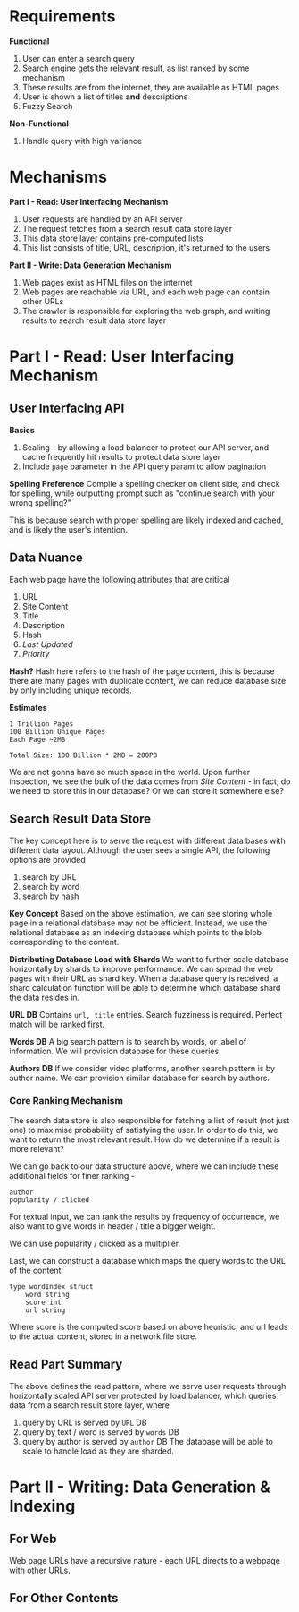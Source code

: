 # Requirements
**Functional**
1. User can enter a search query 
2. Search engine gets the relevant result, as list ranked by some mechanism
3. These results are from the internet, they are available as HTML pages
4. User is shown a list of titles **and** descriptions
5. Fuzzy Search

**Non-Functional**
1. Handle query with high variance
# Mechanisms
**Part I - Read: User Interfacing Mechanism**
1. User requests are handled by an API server
2. The request fetches from a search result data store layer
3. This data store layer contains pre-computed lists
4. This list consists of title, URL, description, it's returned to the users

**Part II - Write: Data Generation Mechanism**
1. Web pages exist as HTML files on the internet
2. Web pages are reachable via URL, and each web page can contain other URLs
3. The crawler is responsible for exploring the web graph, and writing results to search result data store layer 
# Part I - Read: User Interfacing Mechanism
## User Interfacing API
**Basics**
1. Scaling - by allowing a load balancer to protect our API server, and cache frequently hit results to protect data store layer
2. Include `page` parameter in the API query param to allow pagination

**Spelling Preference**
Compile a spelling checker on client side, and check for spelling, while outputting prompt such as "continue search with your wrong spelling?"

This is because search with proper spelling are likely indexed and cached, and is likely the user's intention.
## Data Nuance
Each web page have the following attributes that are critical
1. URL
2. Site Content
3. Title
4. Description 
5. Hash 
6. *Last Updated* 
7. *Priority*

**Hash?** Hash here refers to the hash of the page content, this is because there are many pages with duplicate content, we can reduce database size by only including unique records.

**Estimates**
```
1 Trillion Pages 
100 Billion Unique Pages
Each Page ~2MB

Total Size: 100 Billion * 2MB = 200PB
```

We are not gonna have so much space in the world. Upon further inspection, we see the bulk of the data comes from *Site Content* - in fact, do we need to store this in our database? Or we can store it somewhere else?

## Search Result Data Store
The key concept here is to serve the request with different data bases with different data layout. Although the user sees a single API, the following options are provided
1. search by URL
2. search by word
3. search by hash

**Key Concept**
Based on the above estimation, we can see storing whole page in a relational database may not be efficient. Instead, we use the relational database as an indexing database which points to the blob corresponding to the content.

**Distributing Database Load with Shards**
We want to further scale database horizontally by shards to improve performance. We can spread the web pages with their URL as shard key. When a database query is received, a shard calculation function will be able to determine which database shard the data resides in.

**URL DB**
Contains `url, title` entries. Search fuzziness is required. Perfect match will be ranked first.

**Words DB**
A big search pattern is to search by words, or label of information. We will provision database for these queries.

**Authors DB**
If we consider video platforms, another search pattern is by author name. We can provision similar database for search by authors.

### Core Ranking Mechanism
The search data store is also responsible for fetching a list of result (not just one) to maximise probability of satisfying the user. In order to do this, we want to return the most relevant result. How do we determine if a result is more relevant?

We can go back to our data structure above, where we can include these additional fields for finer ranking -
```
author
popularity / clicked
```

For textual input, we can rank the results by frequency of occurrence, we also want to give words in header / title a bigger weight.

We can use popularity / clicked as a multiplier.

Last, we can construct a database which maps the query words to the URL of the content.
```
type wordIndex struct 
	word string
	score int
	url string 
```
Where score is the computed score based on above heuristic, and url leads to the actual content, stored in a network file store.

## Read Part Summary
The above defines the read pattern, where we serve user requests through horizontally scaled API server protected by load balancer, which queries data from a search result store layer, where
1. query by URL is served by `URL` DB
2. query by text / word is served by `words` DB
3. query by author is served by `author` DB
The database will be able to scale to handle load as they are sharded.

# Part II - Writing: Data Generation & Indexing
## For Web
Web page URLs have a recursive nature - each URL directs to a webpage with other URLs. 

## For Other Contents
